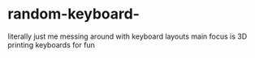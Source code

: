 # random-keyboard-
literally just me messing around with keyboard layouts
main focus is 3D printing keyboards for fun  
